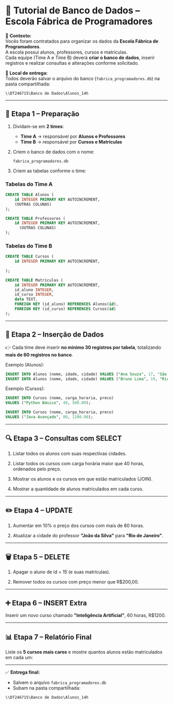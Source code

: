 # 🏫 Tutorial de Banco de Dados – Escola Fábrica de Programadores

📍 **Contexto:**  
Vocês foram contratados para organizar os dados da **Escola Fábrica de Programadores**.  
A escola possui alunos, professores, cursos e matrículas.  
Cada equipe (Time A e Time B) deverá **criar o banco de dados**, inserir registros e realizar consultas e alterações conforme solicitado.  

📁 **Local de entrega:**  
Todos deverão salvar o arquivo do banco (`fabrica_programadores.db`) na pasta compartilhada:  
```
\\DT246715\Banco de Dados\Alunos_14h
```

---

## 🚀 Etapa 1 – Preparação  
1. Dividam-se em **2 times**:  
   - **Time A** → responsável por **Alunos e Professores**  
   - **Time B** → responsável por **Cursos e Matrículas**  

2. Criem o banco de dados com o nome:  
   ```
   fabrica_programadores.db
   ```

3. Criem as tabelas conforme o time:

### Tabelas do Time A  
```sql
CREATE TABLE Alunos (
    id INTEGER PRIMARY KEY AUTOINCREMENT,
    (OUTRAS COLUNAS)
);

CREATE TABLE Professores (
    id INTEGER PRIMARY KEY AUTOINCREMENT,
      (OUTRAS COLUNAS)
);
```

### Tabelas do Time B  
```sql
CREATE TABLE Cursos (
    id INTEGER PRIMARY KEY AUTOINCREMENT,
      
);

CREATE TABLE Matriculas (
    id INTEGER PRIMARY KEY AUTOINCREMENT,
    id_aluno INTEGER,
    id_curso INTEGER,
    data TEXT,
    FOREIGN KEY (id_aluno) REFERENCES Alunos(id),
    FOREIGN KEY (id_curso) REFERENCES Cursos(id)
);
```

---

## 📝 Etapa 2 – Inserção de Dados  
👉 Cada time deve inserir **no mínimo 30 registros por tabela**, totalizando **mais de 60 registros no banco**.  

Exemplo (Alunos):  
```sql
INSERT INTO Alunos (nome, idade, cidade) VALUES ("Ana Souza", 17, "São Paulo");
INSERT INTO Alunos (nome, idade, cidade) VALUES ("Bruno Lima", 19, "Rio de Janeiro");
```

Exemplo (Cursos):  
```sql
INSERT INTO Cursos (nome, carga_horaria, preco) 
VALUES ("Python Básico", 40, 500.00);

INSERT INTO Cursos (nome, carga_horaria, preco) 
VALUES ("Java Avançado", 80, 1200.00);
```

---

## 🔍 Etapa 3 – Consultas com SELECT  
1. Listar todos os alunos com suas respectivas cidades.  

2. Listar todos os cursos com carga horária maior que 40 horas, ordenados pelo preço.  


3. Mostrar os alunos e os cursos em que estão matriculados (JOIN).  


4. Mostrar a quantidade de alunos matriculados em cada curso.  


---

## ✏️ Etapa 4 – UPDATE  
1. Aumentar em 10% o preço dos cursos com mais de 80 horas.  

2. Atualizar a cidade do professor **"João da Silva"** para **"Rio de Janeiro"**.  

---

## 🗑️ Etapa 5 – DELETE  
1. Apagar o aluno de id = 15 (e suas matrículas).  


2. Remover todos os cursos com preço menor que R$200,00.  


---

## ➕ Etapa 6 – INSERT Extra  
Inserir um novo curso chamado **"Inteligência Artificial"**, 60 horas, R$1200.  


---

## 📊 Etapa 7 – Relatório Final  
Liste os **5 cursos mais caros** e mostre quantos alunos estão matriculados em cada um:  


---

✅ **Entrega final:**  
- Salvem o arquivo `fabrica_programadores.db`  
- Subam na pasta compartilhada:  
```
\\DT246715\Banco de Dados\Alunos_14h
```

